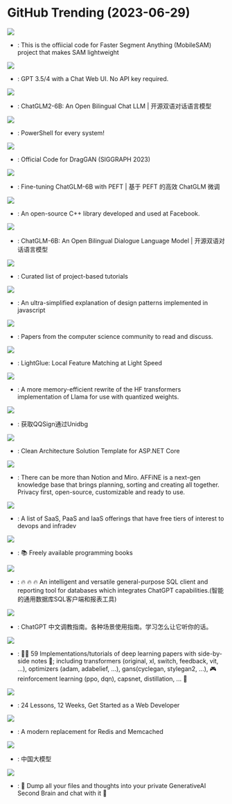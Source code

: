 # GitHub Trending (2023-06-29)

![](https://img.shields.io/badge/Jupyter%20Notebook-New%20285-green?style=flat-square&logo=appveyor)
- [](https://github.comundefined): This is the offiicial code for Faster Segment Anything (MobileSAM) project that makes SAM lightweight

![](https://img.shields.io/badge/Python-New%20198-green?style=flat-square&logo=appveyor)
- [](https://github.comundefined): GPT 3.5/4 with a Chat Web UI. No API key required.

![](https://img.shields.io/badge/Python-New%20802-green?style=flat-square&logo=appveyor)
- [](https://github.comundefined): ChatGLM2-6B: An Open Bilingual Chat LLM | 开源双语对话语言模型

![](https://img.shields.io/badge/C%23-New%2023-green?style=flat-square&logo=appveyor)
- [](https://github.comundefined): PowerShell for every system!

![](https://img.shields.io/badge/Python-New%202-green?style=flat-square&logo=appveyor)
- [](https://github.comundefined): Official Code for DragGAN (SIGGRAPH 2023)

![](https://img.shields.io/badge/Python-New%2048-green?style=flat-square&logo=appveyor)
- [](https://github.comundefined): Fine-tuning ChatGLM-6B with PEFT | 基于 PEFT 的高效 ChatGLM 微调

![](https://img.shields.io/badge/C%2B%2B-New%2058-green?style=flat-square&logo=appveyor)
- [](https://github.comundefined): An open-source C++ library developed and used at Facebook.

![](https://img.shields.io/badge/Python-New%20215-green?style=flat-square&logo=appveyor)
- [](https://github.comundefined): ChatGLM-6B: An Open Bilingual Dialogue Language Model | 开源双语对话语言模型

![](https://img.shields.io/badge/none-New%20387-green?style=flat-square&logo=appveyor)
- [](https://github.comundefined): Curated list of project-based tutorials

![](https://img.shields.io/badge/none-New%2049-green?style=flat-square&logo=appveyor)
- [](https://github.comundefined): An ultra-simplified explanation of design patterns implemented in javascript

![](https://img.shields.io/badge/Shell-New%20230-green?style=flat-square&logo=appveyor)
- [](https://github.comundefined): Papers from the computer science community to read and discuss.

![](https://img.shields.io/badge/Jupyter%20Notebook-New%20215-green?style=flat-square&logo=appveyor)
- [](https://github.comundefined): LightGlue: Local Feature Matching at Light Speed

![](https://img.shields.io/badge/Python-New%20111-green?style=flat-square&logo=appveyor)
- [](https://github.comundefined): A more memory-efficient rewrite of the HF transformers implementation of Llama for use with quantized weights.

![](https://img.shields.io/badge/Kotlin-New%2058-green?style=flat-square&logo=appveyor)
- [](https://github.comundefined): 获取QQSign通过Unidbg

![](https://img.shields.io/badge/C%23-New%2079-green?style=flat-square&logo=appveyor)
- [](https://github.comundefined): Clean Architecture Solution Template for ASP.NET Core

![](https://img.shields.io/badge/TypeScript-New%20149-green?style=flat-square&logo=appveyor)
- [](https://github.comundefined): There can be more than Notion and Miro. AFFiNE is a next-gen knowledge base that brings planning, sorting and creating all together. Privacy first, open-source, customizable and ready to use.

![](https://img.shields.io/badge/HTML-New%2069-green?style=flat-square&logo=appveyor)
- [](https://github.comundefined): A list of SaaS, PaaS and IaaS offerings that have free tiers of interest to devops and infradev

![](https://img.shields.io/badge/none-New%20258-green?style=flat-square&logo=appveyor)
- [](https://github.comundefined): 📚 Freely available programming books

![](https://img.shields.io/badge/Java-New%20311-green?style=flat-square&logo=appveyor)
- [](https://github.comundefined): 🔥 🔥 🔥 An intelligent and versatile general-purpose SQL client and reporting tool for databases which integrates ChatGPT capabilities.(智能的通用数据库SQL客户端和报表工具)

![](https://img.shields.io/badge/none-New%2087-green?style=flat-square&logo=appveyor)
- [](https://github.comundefined): ChatGPT 中文调教指南。各种场景使用指南。学习怎么让它听你的话。

![](https://img.shields.io/badge/Jupyter%20Notebook-New%20235-green?style=flat-square&logo=appveyor)
- [](https://github.comundefined): 🧑‍🏫 59 Implementations/tutorials of deep learning papers with side-by-side notes 📝; including transformers (original, xl, switch, feedback, vit, ...), optimizers (adam, adabelief, ...), gans(cyclegan, stylegan2, ...), 🎮 reinforcement learning (ppo, dqn), capsnet, distillation, ... 🧠

![](https://img.shields.io/badge/JavaScript-New%20275-green?style=flat-square&logo=appveyor)
- [](https://github.comundefined): 24 Lessons, 12 Weeks, Get Started as a Web Developer

![](https://img.shields.io/badge/C%2B%2B-New%2046-green?style=flat-square&logo=appveyor)
- [](https://github.comundefined): A modern replacement for Redis and Memcached

![](https://img.shields.io/badge/none-New%20198-green?style=flat-square&logo=appveyor)
- [](https://github.comundefined): 中国大模型

![](https://img.shields.io/badge/TypeScript-New%20107-green?style=flat-square&logo=appveyor)
- [](https://github.comundefined): 🧠 Dump all your files and thoughts into your private GenerativeAI Second Brain and chat with it 🧠

